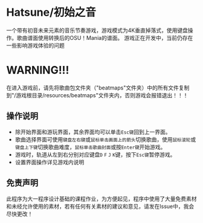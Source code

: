 # Hatsune/初始之音
一个带有初音未来元素的音乐节奏游戏，游戏模式为4K垂直掉落式，使用键盘操作。歌曲谱面使用转换后的OSU！Mania的谱面。
游戏正在开发中，当前仍存在一些影响游戏体验的问题

# WARNING!!!
在进入游戏前，请先将歌曲包文件夹（"beatmaps"文件夹）中的所有文件复制到"/游戏根目录/resources/beatmaps"文件夹内，否则游戏会报错退出！！！

## 操作说明
- 除开始界面和游玩界面，其余界面均可以单击`Esc键`回到上一界面。
- 歌曲选择界面可使用`键盘左右键`或`鼠标单击画面上的箭头`切换歌曲，使用`鼠标滚轮`或`键盘上下键`切换歌曲难度，`鼠标单击歌曲封面`或按`Enter键`开始游戏。
- 游戏时，轨道从左到右分别对应键盘`D` `F` `J` `K`键，按下`Esc键`暂停游戏。
- 设置界面操作详见游戏内说明

## 免责声明
此程序为大一程序设计基础的课程作业，为方便起见，程序中使用了大量免费素材和未经允许使用的素材，若有任何有关素材的建议和意见，请发在Issue中，我会尽快更改！
